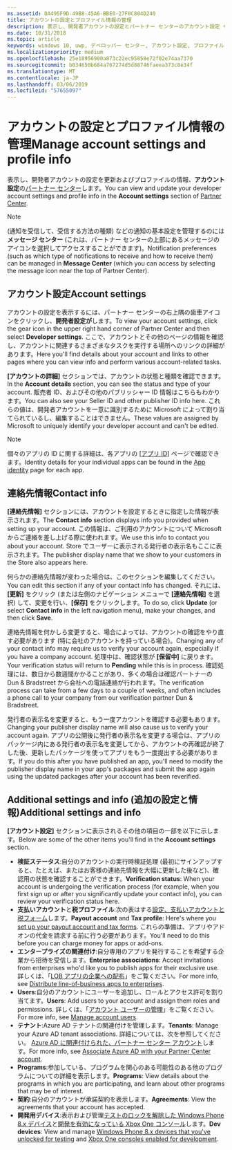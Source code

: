 ```yaml
---
ms.assetid: DA495F9D-49B8-45A6-BBE0-27F0C804D240
title: アカウントの設定とプロファイル情報の管理
description: 表示し、開発者アカウントの設定とパートナー センターのアカウント設定 セクションで、プロファイル情報を更新できます。
ms.date: 10/31/2018
ms.topic: article
keywords: windows 10, uwp, デベロッパー センター, アカウント設定, プロファイル, アカウント プロファイル, 開発者アカウント, 開発者アカウントの設定
ms.localizationpriority: medium
ms.openlocfilehash: 25e18956900a873c22ec95858e72f02e74aa7370
ms.sourcegitcommit: b034650b684a767274d5d88746faeea373c8e34f
ms.translationtype: MT
ms.contentlocale: ja-JP
ms.lasthandoff: 03/06/2019
ms.locfileid: "57655097"
---
```

# <a name="manage-account-settings-and-profile-info"></a><span data-ttu-id="46d66-104">アカウントの設定とプロファイル情報の管理</span><span class="sxs-lookup"><span data-stu-id="46d66-104">Manage account settings and profile info</span></span>

<span data-ttu-id="46d66-105">表示し、開発者アカウントの設定を更新およびプロファイルの情報、**アカウント設定**の[パートナー センター](https://partner.microsoft.com/dashboard)します。</span><span class="sxs-lookup"><span data-stu-id="46d66-105">You can view and update your developer account settings and profile info in the **Account settings** section of [Partner Center](https://partner.microsoft.com/dashboard).</span></span> 

> [!NOTE]
> <span data-ttu-id="46d66-106">(通知を受信して、受信する方法の種類) などの通知の基本設定を管理するのには**メッセージ センター** (これは、パートナー センターの上部にあるメッセージのアイコンを選択してアクセスすることができます)。</span><span class="sxs-lookup"><span data-stu-id="46d66-106">Notification preferences (such as which type of notifications to receive and how to receive them) can be managed in **Message Center** (which you can access by selecting the message icon near the top of Partner Center).</span></span>

## <a name="account-settings"></a><span data-ttu-id="46d66-107">アカウント設定</span><span class="sxs-lookup"><span data-stu-id="46d66-107">Account settings</span></span>

<span data-ttu-id="46d66-108">アカウントの設定を表示するには、パートナー センターの右上隅の歯車アイコンをクリックし、**開発者設定が**します。</span><span class="sxs-lookup"><span data-stu-id="46d66-108">To view your account settings, click the gear icon in the upper right hand corner of Partner Center and then select **Developer settings**.</span></span> <span data-ttu-id="46d66-109">ここで、アカウントとその他のページの情報を確認し、アカウントに関連するさまざまなタスクを実行する場所へのリンクの詳細があります。</span><span class="sxs-lookup"><span data-stu-id="46d66-109">Here you'll find details about your account and links to other pages where you can view info and perform various account-related tasks.</span></span>

<span data-ttu-id="46d66-110">**[アカウントの詳細]** セクションでは、アカウントの状態と種類を確認できます。</span><span class="sxs-lookup"><span data-stu-id="46d66-110">In the **Account details** section, you can see the status and type of your account.</span></span> <span data-ttu-id="46d66-111">販売者 ID、およびその他のパブリッシャー ID 情報はこちらもわかります。</span><span class="sxs-lookup"><span data-stu-id="46d66-111">You can also see your Seller ID and other publisher ID info here.</span></span> <span data-ttu-id="46d66-112">これらの値は、開発者アカウントを一意に識別するために Microsoft によって割り当てられているし、編集することはできません。</span><span class="sxs-lookup"><span data-stu-id="46d66-112">These values are assigned by Microsoft to uniquely identify your developer account and can't be edited.</span></span>

> [!NOTE]
> <span data-ttu-id="46d66-113">個々のアプリの ID に関する詳細は、各アプリの [[アプリ ID]](view-app-identity-details.md) ページで確認できます。</span><span class="sxs-lookup"><span data-stu-id="46d66-113">Identity details for your individual apps can be found in the [App identity](view-app-identity-details.md) page for each app.</span></span>

## <a name="contact-info"></a><span data-ttu-id="46d66-114">連絡先情報</span><span class="sxs-lookup"><span data-stu-id="46d66-114">Contact info</span></span>

<span data-ttu-id="46d66-115">**[連絡先情報]** セクションには、アカウントを設定するときに指定した情報が表示されます。</span><span class="sxs-lookup"><span data-stu-id="46d66-115">The **Contact info** section displays info you provided when setting up your account.</span></span> <span data-ttu-id="46d66-116">この情報は、ご利用のアカウントについて Microsoft からご連絡を差し上げる際に使われます。</span><span class="sxs-lookup"><span data-stu-id="46d66-116">We use this info to contact you about your account.</span></span> <span data-ttu-id="46d66-117">Store でユーザーに表示される発行者の表示名もここに表示されます。</span><span class="sxs-lookup"><span data-stu-id="46d66-117">The publisher display name that we show to your customers in the Store also appears here.</span></span>

<span data-ttu-id="46d66-118">何らかの連絡先情報が変わった場合は、このセクションを編集してください。</span><span class="sxs-lookup"><span data-stu-id="46d66-118">You can edit this section if any of your contact info has changed.</span></span> <span data-ttu-id="46d66-119">それには、**[更新]** をクリック (または左側のナビゲーション メニューで **[連絡先情報]** を選択) して、変更を行い、**[保存]** をクリックします。</span><span class="sxs-lookup"><span data-stu-id="46d66-119">To do so, click **Update** (or select **Contact info** in the left navigation menu), make your changes, and then click **Save**.</span></span>

<span data-ttu-id="46d66-120">連絡先情報を何かしら変更すると、場合によっては、アカウントの確認をやり直す必要があります (特に会社のアカウントを持っている場合)。</span><span class="sxs-lookup"><span data-stu-id="46d66-120">Changing any of your contact info may require us to verify your account again, especially if you have a company account.</span></span> <span data-ttu-id="46d66-121">処理中は、確認状態が **[保留中]** に戻ります。</span><span class="sxs-lookup"><span data-stu-id="46d66-121">Your verification status will return to **Pending** while this is in process.</span></span> <span data-ttu-id="46d66-122">確認処理には、数日から数週間かかることがあり、多くの場合は確認パートナーの Dun & Bradstreet から会社への電話連絡が行われます。</span><span class="sxs-lookup"><span data-stu-id="46d66-122">The verification process can take from a few days to a couple of weeks, and often includes a phone call to your company from our verification partner Dun & Bradstreet.</span></span>

<span data-ttu-id="46d66-123">発行者の表示名を変更すると、もう一度アカウントを確認する必要もあります。</span><span class="sxs-lookup"><span data-stu-id="46d66-123">Changing your publisher display name will also cause us to verify your account again.</span></span> <span data-ttu-id="46d66-124">アプリの公開後に発行者の表示名を変更する場合は、アプリのパッケージ内にある発行者の表示名を変更してから、アカウントの再確認が終了した後、更新したパッケージを使ってアプリをもう一度提出する必要があります。</span><span class="sxs-lookup"><span data-stu-id="46d66-124">If you do this after you have published an app, you'll need to modify the publisher display name in your app's packages and submit the app again using the updated packages after your account has been reverified.</span></span>


## <a name="additional-settings-and-info"></a><span data-ttu-id="46d66-125">Additional settings and info (追加の設定と情報)</span><span class="sxs-lookup"><span data-stu-id="46d66-125">Additional settings and info</span></span>

<span data-ttu-id="46d66-126">**[アカウント設定]** セクションに表示されるその他の項目の一部を以下に示します。</span><span class="sxs-lookup"><span data-stu-id="46d66-126">Below are some of the other items you'll find in the **Account settings** section.</span></span>

- <span data-ttu-id="46d66-127">**検証ステータス**:自分のアカウントの実行時検証処理 (最初にサインアップすると、たとえば、またはお客様の連絡先情報を大幅に更新した後など)、確認用の状態を確認することができます。</span><span class="sxs-lookup"><span data-stu-id="46d66-127">**Verification status**: When your account is undergoing the verification process (for example, when you first sign up or after you significantly update your contact info), you can review your verification status here.</span></span>
- <span data-ttu-id="46d66-128">**支払いアカウント**と**税プロファイル**:次の表はする[設定、支払いアカウントと税フォーム](setting-up-your-payout-account-and-tax-forms.md)します。</span><span class="sxs-lookup"><span data-stu-id="46d66-128">**Payout account** and **Tax profile**: Here's where you [set up your payout account and tax forms](setting-up-your-payout-account-and-tax-forms.md).</span></span> <span data-ttu-id="46d66-129">これらの準備は、アプリやアドオンの代金を請求する前に行う必要があります。</span><span class="sxs-lookup"><span data-stu-id="46d66-129">You'll need to do this before you can charge money for apps or add-ons.</span></span>
- <span data-ttu-id="46d66-130">**エンタープライズの関連付け**:自分専用のアプリを発行することを希望する企業から招待を受信します。</span><span class="sxs-lookup"><span data-stu-id="46d66-130">**Enterprise associations**: Accept invitations from enterprises who'd like you to publish apps for their exclusive use.</span></span> <span data-ttu-id="46d66-131">詳しくは、「[LOB アプリの企業への配布](distribute-lob-apps-to-enterprises.md)」をご覧ください。</span><span class="sxs-lookup"><span data-stu-id="46d66-131">For more info, see [Distribute line-of-business apps to enterprises](distribute-lob-apps-to-enterprises.md).</span></span>
- <span data-ttu-id="46d66-132">**Users**:自分のアカウントにユーザーを追加し、ロールとアクセス許可を割り当てます。</span><span class="sxs-lookup"><span data-stu-id="46d66-132">**Users**: Add users to your account and assign them roles and permissions.</span></span> <span data-ttu-id="46d66-133">詳しくは、「[アカウント ユーザーの管理](manage-account-users.md)」をご覧ください。</span><span class="sxs-lookup"><span data-stu-id="46d66-133">For more info, see [Manage account users](manage-account-users.md).</span></span>
- <span data-ttu-id="46d66-134">**テナント**:Azure AD テナントの関連付けを管理します。</span><span class="sxs-lookup"><span data-stu-id="46d66-134">**Tenants**: Manage your Azure AD tenant associations.</span></span> <span data-ttu-id="46d66-135">詳細については、次を参照してください。 [Azure AD に関連付けられた、パートナー センター アカウント](associate-azure-ad-with-dev-center.md)します。</span><span class="sxs-lookup"><span data-stu-id="46d66-135">For more info, see [Associate Azure AD with your Partner Center account](associate-azure-ad-with-dev-center.md).</span></span>
- <span data-ttu-id="46d66-136">**Programs**:参加している、プログラムを関心のある可能性のある他のプログラムについての詳細を表示します。</span><span class="sxs-lookup"><span data-stu-id="46d66-136">**Programs**: View details about the programs in which you are participating, and learn about other programs that may be of interest.</span></span>
- <span data-ttu-id="46d66-137">**契約**:自分のアカウントが承諾契約を表示します。</span><span class="sxs-lookup"><span data-stu-id="46d66-137">**Agreements**: View the agreements that your account has accepted.</span></span>
- <span data-ttu-id="46d66-138">**開発用デバイス**:表示および管理[テストのロックを解除した Windows Phone 8.x デバイス](https://go.microsoft.com/fwlink/p/?LinkId=533897)と[開発を有効になっている Xbox One コンソール](../xbox-apps/devkit-activation.md)します。</span><span class="sxs-lookup"><span data-stu-id="46d66-138">**Dev devices**: View and manage [Windows Phone 8.x devices that you've unlocked for testing](https://go.microsoft.com/fwlink/p/?LinkId=533897) and [Xbox One consoles enabled for development](../xbox-apps/devkit-activation.md).</span></span> 


